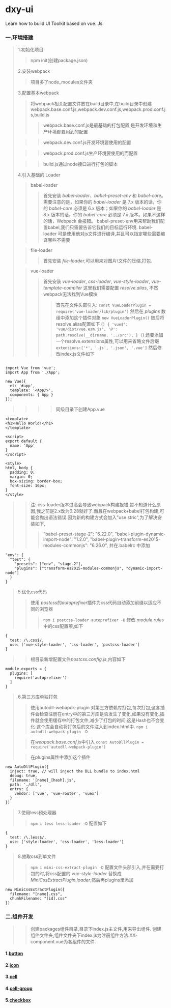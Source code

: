 # dxy-ui
Learn how to build UI Toolkit based on vue. Js


### 一.环境搭建
> 1.初始化项目
>> npm init(创建package.json)
> 
> 2.安装webpack
>> 项目多了node_modules文件夹
>
> 3.配置基本webpack
>> 将webpack相关配置文件放在build目录中,在build目录中创建webpack.base.conf.js,webpack.dev.conf.js,webpack.prod.conf.js,build.js
>>>webpack.base.conf.js是最基础的打包配置,是开发环境和生产环境都要用到的配置
> 
>>>webpack.dev.conf.js开发环境要使用的配置
> 
>>>webpack.prod.conf.js生产环境要使用的而配置
> 
>>>build.js通过node接口进行打包的脚本
>
> 4.引入基础的 Loader
>> babel-loader
>>>首先安装 *babel-loader*、*babel-preset-env* 和 *babel-core*。需要注意的是，如果你的 *babel-loader* 是 7.x 版本的话，你的 *babel-core* 必须是 6.x 版本；如果你的 *babel-loader* 是 8.x 版本的话，你的 *babel-core* 必须是 7.x 版本。如果不这样的话，Webpack 会报错。
>>> babel-preset-env用来帮助我们配置babel,我们只需要告诉它我们的目标运行环境.
>>> babel-loader 可是使用他对js文件进行编译,并且可以指定哪些需要编译哪些不需要
>
>> file-loader
>>> 首先安装 *file-loader*,可以用来对图片\文件的压缩,打包.
>
>> vue-loader
>>> 首先安装 *vue-loader*, *css-loader*, *vue-style-loader*, *vue-template-compiler*
>>> 这里我们需要配置 *resolve.alias*, 不然webpack无法找到Vue模块
>>>> 首先在文件头部引入: 
>>>> `const VueLoaderPlugin = require('vue-loader/lib/plugin')`
>>>> 然后在 *plugins* 数组中添加这个插件对象
>>>> `new VueLoaderPlugin()`
>>>> 随后将resolve.alias配置如下
>>>> (```)
        {
          'vue$': 'vue/dist/vue.esm.js',
          '@': path.resolve(__dirname, '../src'),
        }
      (```)
>>>> 还要添加一个resolve.extensions属性,可以用来省略文件后缀
>>>> `extensions:['*', '.js', '.json', '.vue']`
>>>> 然后修改index.js文件如下
```

import Vue from 'vue';
import App from './App';

new Vue({
  el: '#app',
  template: '<App/>',
  components: { App }
});

```
>>>> 同级目录下创建App.vue
```
<template>
<h1>Hello World!</h1>
</template>

<script>
export default {
  name: 'App'
}
</script>

<style>
html, body {
  padding: 0;
  margin: 0;
  box-sizing: border-box;
  font-size: 16px;
}
</style>
```
>> 注: css-loader版本过高会导致webpack构建报错,暂不知道什么原因,我之前是2.x改为0.28就好了.而且在webpack+babel打包构建,可能会抛出语法错误.因为新的构建方式会加入"use stric",为了解决安装如下,
>>>    "babel-preset-stage-2": "6.22.0",
>>>    "babel-plugin-dynamic-import-node": "1.2.0",
>>>    "babel-plugin-transform-es2015-modules-commonjs": "6.26.0",
>> 并在.babelrc 中添加
```
"env": {
  "test": {
    "presets": ["env", "stage-2"],
    "plugins": ["transform-es2015-modules-commonjs", "dynamic-import-node"]
  }
}
```
>
> 5.优化css代码
>> 使用 *postcss*的*autoprefixer*插件为css代码自动添加前缀以适应不同的浏览器
>>> `npm i postcss-loader autoprefixer -D`
>> 修改 *module.rules* 中的css配置项,如下
```
{
  test: /\.css$/,
  use: ['vue-style-loader', 'css-loader', 'postcss-loader']
}
```
>> 根目录新增配置文件*postcss.config.js*,内容如下
```
module.exports = {
  plugins: [
    require('autoprefixer')
  ]
}
```
>
> 6.第三方库单独打包
>> 使用autodll-webapck-plugin 对第三方依赖库打包,每次打包,这各插件会检查注册在entry中的第三方库是否发生了变化,如果没有变化,插件就会使用缓存中的打包文件,减少了打包的时间,这是Hash也不会变化.这个库会自动将打包后的文件注入到index.html中.
>> `npm i autodll-webpack-plugin -D`
> 
>> 在*webpack.base.conf.js*中引入 `const AutoDllPlugin = require('autodll-webpack-plugin')`
> 
>> 在plugins属性中添加这个插件
```
new AutoDllPlugin({
  inject: true, // will inject the DLL bundle to index.html
  debug: true,
  filename: '[name]_[hash].js',
  path: './dll',
  entry: {
    vendor: ['vue', 'vue-router', 'vuex']
  }
})
```
> 
> 7.使用less预处理器
>> `npm i less less-loader -D`
>> 配置如下
```
{
  test: /\.less$/,
  use: ['style-loader', 'css-loader', 'less-loader']
}
```
> 
> 8.抽取css到单文件
>> `npm i mini-css-extract-plugin -D`
>> 配置文件头部引入,并在需要打包的时,将css配置的 *vue-style-loader* 替换成 *MiniCssExtractPlugin.loader*,然后再plugins里添加
>> 
```
new MiniCssExtractPlugin({
  filename: "[name].css",
  chunkFilename: "[id].css"
})
```

### 二.组件开发
>> 创建packages组件目录,目录下index.js主文件,用来导出组件.
>> 创建组件文件夹,组件文件夹下index.js为注册组件方法.XX-component.vue为各组件的文件.
#### 1.[button](https://github.com/fenglinismydream/dxy-ui/tree/master/packages/button)
> 
#### 2.[icon](https://github.com/fenglinismydream/dxy-ui/tree/master/packages/icon)
>
#### 3.[cell](https://github.com/fenglinismydream/dxy-ui/tree/master/packages/cell)
> 
#### 4.[cell-group](https://github.com/fenglinismydream/dxy-ui/tree/master/packages/cell-group)
>
#### 5.[checkbox](https://github.com/fenglinismydream/dxy-ui/tree/master/packages/checkbox)






